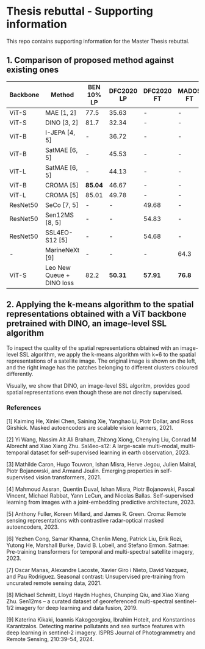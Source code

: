 # Thesis rebuttal - Supporting information
This repo contains supporting information for the Master Thesis rebuttal.

## 1. Comparison of proposed method against existing ones


| Backbone   | Method                  | BEN 10% LP | DFC2020 LP | DFC2020 FT | MADOS FT |
|------------|-------------------------|------------|------------|------------|----------|
| ViT-S      | MAE [1, 2]                    | 77.5       | 35.63      |       -     |    -      |
| ViT-S      | DINO [3, 2]                   | 81.7       | 32.34      |      -      |    -      |
| ViT-B      | I-JEPA [4, 5]                 |   -         | 36.72      |     -       |     -     |
| ViT-B      | SatMAE [6, 5]                  |   -         | 45.53      |     -       |      -    |
| ViT-L      | SatMAE [6, 5]                |   -         | 44.13      |     -       |      -    |
| ViT-B      | CROMA  [5]              | **85.04**  | 46.67      |       -     |     -     |
| ViT-L      | CROMA  [5]                | 85.01      | 49.78  |     -       |       -   |
| ResNet50   | SeCo  [7, 5]                  |     -       |     -       | 49.68      |   -       |
| ResNet50   | Sen12MS [8, 5]               |     -       |    -        | 54.83      |    -      |
| ResNet50   | SSL4EO-S12 [5]             |     -       |    -        | 54.68      |     -     |
| -         | MarineNeXt   [9]          |       -     |     -       |      -      | 64.3     |
| ViT-S      | Leo New Queue + DINO loss | 82.2 | **50.31**  | **57.91**  | **76.8** |

## 2. Applying the k-means algorithm to the spatial representations obtained with a ViT backbone pretrained with DINO, an image-level SSL algorithm
To inspect the quality of the spatial representations obtained with an image-level SSL algorithm, we apply the k-means algorithm with k=6 to the spatial representations of a satellite image.
The original image is shown on the left, and the right image has the patches belonging to different clusters coloured differently.



Visually, we show that DINO, an image-level SSL algoritm, provides good spatial representations even though these are not directly supervised.



### References

[1] Kaiming He, Xinlei Chen, Saining Xie, Yanghao Li, Piotr Dollar, and Ross Girshick. Masked autoencoders are scalable vision learners, 2021.

[2] Yi Wang, Nassim Ait Ali Braham, Zhitong Xiong, Chenying Liu, Conrad M Albrecht and Xiao Xiang Zhu. Ssl4eo-s12: A large-scale multi-modal, multi-temporal dataset for self-supervised learning in earth observation, 2023.

[3] Mathilde Caron, Hugo Touvron, Ishan Misra, Herve Jegou, Julien Mairal, Piotr Bojanowski, and Armand Joulin. Emerging properties in self-supervised vision transformers, 2021.

[4] Mahmoud Assran, Quentin Duval, Ishan Misra, Piotr Bojanowski, Pascal Vincent, Michael Rabbat, Yann LeCun, and Nicolas Ballas. Self-supervised learning from images with a joint-embedding predictive architecture, 2023. 

[5] Anthony Fuller, Koreen Millard, and James R. Green. Croma: Remote sensing representations with contrastive radar-optical masked autoencoders, 2023.

[6] Yezhen Cong, Samar Khanna, Chenlin Meng, Patrick Liu, Erik Rozi, Yutong He, Marshall Burke, David B. Lobell, and Stefano Ermon. Satmae: Pre-training transformers for temporal and multi-spectral satellite imagery, 2023.

[7] Oscar Manas, Alexandre Lacoste, Xavier Giro i Nieto, David Vazquez, and Pau Rodriguez. Seasonal contrast: Unsupervised pre-training from uncurated remote sensing data, 2021.

[8] Michael Schmitt, Lloyd Haydn Hughes, Chunping Qiu, and Xiao Xiang Zhu. Sen12ms – a curated dataset of georeferenced multi-spectral sentinel-1/2 imagery for deep learning and data fusion, 2019.

[9] Katerina Kikaki, Ioannis Kakogeorgiou, Ibrahim Hoteit, and Konstantinos Karantzalos. Detecting marine pollutants and sea surface features with deep learning in sentinel-2 imagery. ISPRS Journal of Photogrammetry and Remote Sensing, 210:39–54, 2024.

